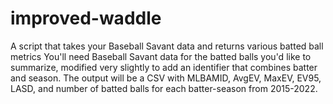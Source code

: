 # improved-waddle
A script that takes your Baseball Savant data and returns various batted ball metrics
You'll need Baseball Savant data for the batted balls you'd like to summarize, modified very slightly to add an identifier that combines batter and season.
The output will be a CSV with MLBAMID, AvgEV, MaxEV, EV95, LASD, and number of batted balls for each batter-season from 2015-2022.
